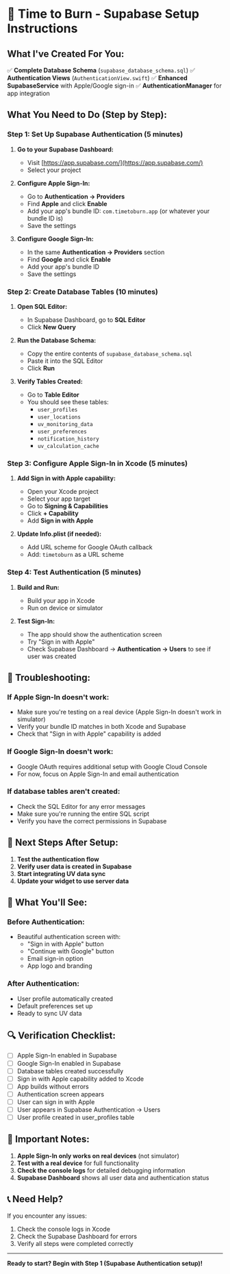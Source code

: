 # 🚀 Time to Burn - Supabase Setup Instructions

## **What I've Created For You:**

✅ **Complete Database Schema** (`supabase_database_schema.sql`)
✅ **Authentication Views** (`AuthenticationView.swift`)
✅ **Enhanced SupabaseService** with Apple/Google sign-in
✅ **AuthenticationManager** for app integration

## **What You Need to Do (Step by Step):**

### **Step 1: Set Up Supabase Authentication (5 minutes)**

1. **Go to your Supabase Dashboard:**
   - Visit [https://app.supabase.com/](https://app.supabase.com/)
   - Select your project

2. **Configure Apple Sign-In:**
   - Go to **Authentication → Providers**
   - Find **Apple** and click **Enable**
   - Add your app's bundle ID: `com.timetoburn.app` (or whatever your bundle ID is)
   - Save the settings

3. **Configure Google Sign-In:**
   - In the same **Authentication → Providers** section
   - Find **Google** and click **Enable**
   - Add your app's bundle ID
   - Save the settings

### **Step 2: Create Database Tables (10 minutes)**

1. **Open SQL Editor:**
   - In Supabase Dashboard, go to **SQL Editor**
   - Click **New Query**

2. **Run the Database Schema:**
   - Copy the entire contents of `supabase_database_schema.sql`
   - Paste it into the SQL Editor
   - Click **Run**

3. **Verify Tables Created:**
   - Go to **Table Editor**
   - You should see these tables:
     - `user_profiles`
     - `user_locations`
     - `uv_monitoring_data`
     - `user_preferences`
     - `notification_history`
     - `uv_calculation_cache`

### **Step 3: Configure Apple Sign-In in Xcode (5 minutes)**

1. **Add Sign in with Apple capability:**
   - Open your Xcode project
   - Select your app target
   - Go to **Signing & Capabilities**
   - Click **+ Capability**
   - Add **Sign in with Apple**

2. **Update Info.plist (if needed):**
   - Add URL scheme for Google OAuth callback
   - Add: `timetoburn` as a URL scheme

### **Step 4: Test Authentication (5 minutes)**

1. **Build and Run:**
   - Build your app in Xcode
   - Run on device or simulator

2. **Test Sign-In:**
   - The app should show the authentication screen
   - Try "Sign in with Apple"
   - Check Supabase Dashboard → **Authentication → Users** to see if user was created

## **🔧 Troubleshooting:**

### **If Apple Sign-In doesn't work:**
- Make sure you're testing on a real device (Apple Sign-In doesn't work in simulator)
- Verify your bundle ID matches in both Xcode and Supabase
- Check that "Sign in with Apple" capability is added

### **If Google Sign-In doesn't work:**
- Google OAuth requires additional setup with Google Cloud Console
- For now, focus on Apple Sign-In and email authentication

### **If database tables aren't created:**
- Check the SQL Editor for any error messages
- Make sure you're running the entire SQL script
- Verify you have the correct permissions in Supabase

## **🎯 Next Steps After Setup:**

1. **Test the authentication flow**
2. **Verify user data is created in Supabase**
3. **Start integrating UV data sync**
4. **Update your widget to use server data**

## **📱 What You'll See:**

### **Before Authentication:**
- Beautiful authentication screen with:
  - "Sign in with Apple" button
  - "Continue with Google" button
  - Email sign-in option
  - App logo and branding

### **After Authentication:**
- User profile automatically created
- Default preferences set up
- Ready to sync UV data

## **🔍 Verification Checklist:**

- [ ] Apple Sign-In enabled in Supabase
- [ ] Google Sign-In enabled in Supabase
- [ ] Database tables created successfully
- [ ] Sign in with Apple capability added to Xcode
- [ ] App builds without errors
- [ ] Authentication screen appears
- [ ] User can sign in with Apple
- [ ] User appears in Supabase Authentication → Users
- [ ] User profile created in user_profiles table

## **🚨 Important Notes:**

1. **Apple Sign-In only works on real devices** (not simulator)
2. **Test with a real device** for full functionality
3. **Check the console logs** for detailed debugging information
4. **Supabase Dashboard** shows all user data and authentication status

## **📞 Need Help?**

If you encounter any issues:
1. Check the console logs in Xcode
2. Check the Supabase Dashboard for errors
3. Verify all steps were completed correctly

---

**Ready to start? Begin with Step 1 (Supabase Authentication setup)!** 